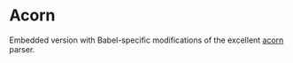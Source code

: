 # Acorn

Embedded version with Babel-specific modifications of the excellent
[acorn](https://github.com/marijnh/acorn) parser.
